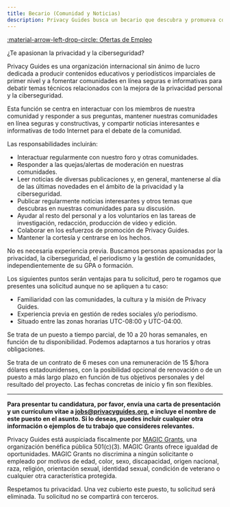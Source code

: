 ```yaml
---
title: Becario (Comunidad y Noticias)
description: Privacy Guides busca un becario que descubra y promueva contenidos informativos relevantes en nuestra plataforma, y que modere e interactúe con nuestras comunidades en línea.
---
```


[:material-arrow-left-drop-circle: Ofertas de Empleo](../jobs.md)

¿Te apasionan la privacidad y la ciberseguridad?

Privacy Guides es una organización internacional sin ánimo de lucro dedicada a producir contenidos educativos y periodísticos imparciales de primer nivel y a fomentar comunidades en línea seguras e informativas para debatir temas técnicos relacionados con la mejora de la privacidad personal y la ciberseguridad.

Esta función se centra en interactuar con los miembros de nuestra comunidad y responder a sus preguntas, mantener nuestras comunidades en línea seguras y constructivas, y compartir noticias interesantes e informativas de todo Internet para el debate de la comunidad.

Las responsabilidades incluirán:

- Interactuar regularmente con nuestro foro y otras comunidades.
- Responder a las quejas/alertas de moderación en nuestras comunidades.
- Leer noticias de diversas publicaciones y, en general, mantenerse al día de las últimas novedades en el ámbito de la privacidad y la ciberseguridad.
- Publicar regularmente noticias interesantes y otros temas que descubras en nuestras comunidades para su discusión.
- Ayudar al resto del personal y a los voluntarios en las tareas de investigación, redacción, producción de vídeo y edición.
- Colaborar en los esfuerzos de promoción de Privacy Guides.
- Mantener la cortesía y centrarse en los hechos.

No es necesaria experiencia previa. Buscamos personas apasionadas por la privacidad, la ciberseguridad, el periodismo y la gestión de comunidades, independientemente de su GPA o formación.

Los siguientes puntos serán ventajas para tu solicitud, pero te rogamos que presentes una solicitud aunque no se apliquen a tu caso:

- Familiaridad con las comunidades, la cultura y la misión de Privacy Guides.
- Experiencia previa en gestión de redes sociales y/o periodismo.
- Situado entre las zonas horarias UTC-08:00 y UTC-04:00.

Se trata de un puesto a tiempo parcial, de 10 a 20 horas semanales, en función de tu disponibilidad. Podemos adaptarnos a tus horarios y otras obligaciones.

Se trata de un contrato de 6 meses con una remuneración de 15 $/hora dólares estadounidenses, con la posibilidad opcional de renovación o de un puesto a más largo plazo en función de tus objetivos personales y del resultado del proyecto. Las fechas concretas de inicio y fin son flexibles.

---

**Para presentar tu candidatura, por favor, envía una carta de presentación y un currículum vitae a <jobs@privacyguides.org>, e incluye el nombre de este puesto en el asunto. Si lo deseas, puedes incluir cualquier otra información o ejemplos de tu trabajo que consideres relevantes.**

Privacy Guides está auspiciada fiscalmente por [MAGIC Grants](https://magicgrants.org), una organización benéfica pública 501(c)(3). MAGIC Grants ofrece igualdad de oportunidades. MAGIC Grants no discrimina a ningún solicitante o empleado por motivos de edad, color, sexo, discapacidad, origen nacional, raza, religión, orientación sexual, identidad sexual, condición de veterano o cualquier otra característica protegida.

Respetamos tu privacidad. Una vez cubierto este puesto, tu solicitud será eliminada. Tu solicitud no se compartirá con terceros.

